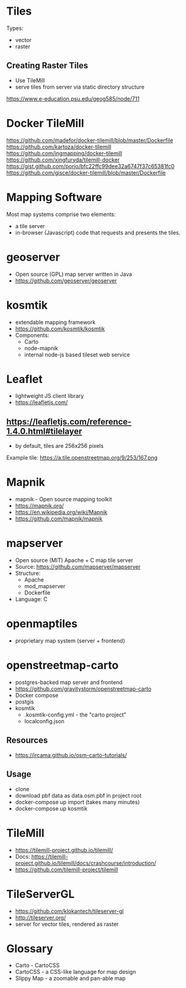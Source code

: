 # Tiles

Types:

* vector
* raster

## Creating Raster Tiles

* Use TileMill
* serve tiles from server via static directory structure

https://www.e-education.psu.edu/geog585/node/711

# Docker TileMill

https://github.com/madefor/docker-tilemill/blob/master/Dockerfile
https://github.com/kartoza/docker-tilemill
https://github.com/ingmapping/docker-tilemill
https://github.com/xingfuryda/tilemill-docker
https://gist.github.com/porjo/bfc22ffc99dee32a6747f37c65381fc0
https://github.com/gisce/docker-tilemill/blob/master/Dockerfile

# Mapping Software

Most map systems comprise two elements:

* a tile server
* in-browser (Javascript) code that requests and presents the tiles.

# geoserver

* Open source (GPL) map server written in Java
* https://github.com/geoserver/geoserver

# kosmtik

* extendable mapping framework
* https://github.com/kosmtik/kosmtik
* Components:
  * Carto
  * node-mapnik
  * internal node-js based tileset web service

# Leaflet

* lightweight JS client library
* https://leafletjs.com/

## https://leafletjs.com/reference-1.4.0.html#tilelayer

* by default, tiles are 256x256 pixels

Example tile:
https://a.tile.openstreetmap.org/9/253/167.png

# Mapnik

* mapnik - Open source mapping toolkit
* https://mapnik.org/
* https://en.wikipedia.org/wiki/Mapnik
* https://github.com/mapnik/mapnik

# mapserver

* Open source (MIT) Apache + C map tile server
* Source: https://github.com/mapserver/mapserver
* Structure:
  * Apache
  * mod_mapserver
  * Dockerfile
* Language: C

# openmaptiles

* proprietary map system (server + frontend)

# openstreetmap-carto

* postgres-backed map server and frontend
* https://github.com/gravitystorm/openstreetmap-carto
* Docker compose
* postgis
* kosmtik
  * .kosmtik-config.yml - the "carto project"
  * localconfig.json

## Resources

* https://ircama.github.io/osm-carto-tutorials/

## Usage

* clone
* download pbf data as data.osm.pbf in project root
* docker-compose up import (takes many minutes)
* docker-compose up kosmtik

# TileMill

* https://tilemill-project.github.io/tilemill/
* Docs: https://tilemill-project.github.io/tilemill/docs/crashcourse/introduction/
* https://github.com/tilemill-project/tilemill

# TileServerGL

* https://github.com/klokantech/tileserver-gl
* http://tileserver.org/
* server for vector tiles, rendered as raster

# Glossary

* Carto - CartoCSS
* CartoCSS - a CSS-like language for map design
* Slippy Map - a zoomable and pan-able map
